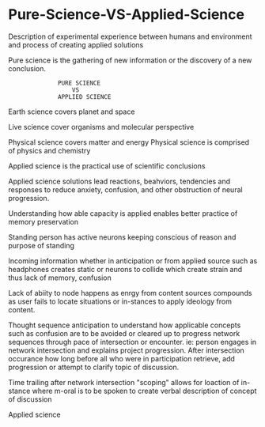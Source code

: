 # Pure-Science-VS-Applied-Science
Description of experimental experience between humans and environment and process of creating applied solutions

Pure science is the gathering of new information or the discovery of a new conclusion.

                  PURE SCIENCE
                      VS
                  APPLIED SCIENCE
                 
Earth science covers planet and space

Live science cover organisms and molecular perspective

Physical science covers matter and energy
        Physical science is comprised of physics and chemistry
        
        
Applied science is the practical use of scientific conclusions 

Applied science solutions lead reactions, beahviors, tendencies and responses to reduce anxiety, confusion, and other obstruction of neural progression.

Understanding how able capacity is applied enables better practice of memory preservation

Standing person has active neurons keeping conscious of reason and purpose of standing

Incoming information whether in anticipation or from applied source such as headphones creates static or neurons to collide which create strain and thus lack of memory, confusion 

Lack of abiity to node happens as enrgy from content sources compounds as user fails to locate situations or in-stances to apply ideology from content.

Thought sequence anticipation to understand how applicable concepts such as confusion are to be avoided or cleared up to progress network sequences through pace of intersection or encounter.
ie: person engages in network intersection and explains project progression. After intersection occurance how long before all who were in participation retrieve, add progression or attempt to clarify topic of discussion. 

Time trailing after network intersection "scoping" allows for loaction of in-stance where m-oral is to be spoken to create verbal description of concept of discussion

Applied science 

